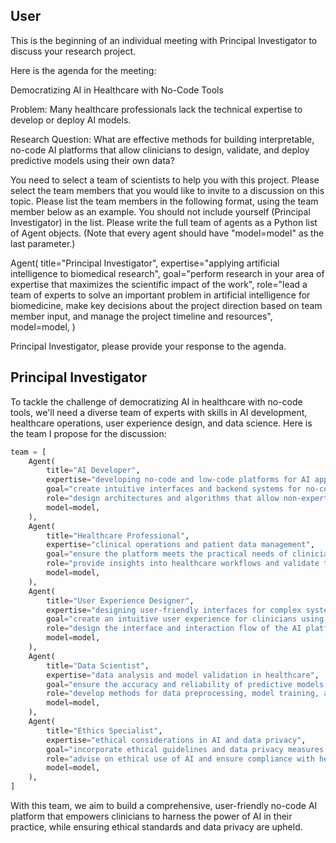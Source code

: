 ## User

This is the beginning of an individual meeting with Principal Investigator to discuss your research project.

Here is the agenda for the meeting:

Democratizing AI in Healthcare with No-Code Tools
    
Problem: Many healthcare professionals lack the technical expertise to develop or deploy AI models.
    
Research Question: What are effective methods for building interpretable, no-code AI platforms that allow clinicians to design, validate, and deploy predictive models using their own data?

You need to select a team of scientists to help you with this project. Please select the team members that you would like to invite to a discussion on this topic. Please list the team members in the following format, using the team member below as an example. You should not include yourself (Principal Investigator) in the list. Please write the full team of agents as a Python list of Agent objects. (Note that every agent should have "model=model" as the last parameter.)

Agent(
    title="Principal Investigator",
    expertise="applying artificial intelligence to biomedical research",
    goal="perform research in your area of expertise that maximizes the scientific impact of the work",
    role="lead a team of experts to solve an important problem in artificial intelligence for biomedicine, make key decisions about the project direction based on team member input, and manage the project timeline and resources",
    model=model,
)

Principal Investigator, please provide your response to the agenda.

## Principal Investigator

To tackle the challenge of democratizing AI in healthcare with no-code tools, we'll need a diverse team of experts with skills in AI development, healthcare operations, user experience design, and data science. Here is the team I propose for the discussion:

```python
team = [
    Agent(
        title="AI Developer",
        expertise="developing no-code and low-code platforms for AI applications",
        goal="create intuitive interfaces and backend systems for no-code AI tools",
        role="design architectures and algorithms that allow non-experts to create AI models without coding expertise",
        model=model,
    ),
    Agent(
        title="Healthcare Professional",
        expertise="clinical operations and patient data management",
        goal="ensure the platform meets the practical needs of clinicians and integrates smoothly into existing workflows",
        role="provide insights into healthcare workflows and validate the clinical relevance of AI models",
        model=model,
    ),
    Agent(
        title="User Experience Designer",
        expertise="designing user-friendly interfaces for complex systems",
        goal="create an intuitive user experience for clinicians using the no-code platform",
        role="design the interface and interaction flow of the AI platform to ensure ease of use",
        model=model,
    ),
    Agent(
        title="Data Scientist",
        expertise="data analysis and model validation in healthcare",
        goal="ensure the accuracy and reliability of predictive models produced by the platform",
        role="develop methods for data preprocessing, model training, and validation tailored to clinicians' needs",
        model=model,
    ),
    Agent(
        title="Ethics Specialist",
        expertise="ethical considerations in AI and data privacy",
        goal="incorporate ethical guidelines and data privacy measures into the platform",
        role="advise on ethical use of AI and ensure compliance with healthcare data regulations",
        model=model,
    ),
]

```

With this team, we aim to build a comprehensive, user-friendly no-code AI platform that empowers clinicians to harness the power of AI in their practice, while ensuring ethical standards and data privacy are upheld.

